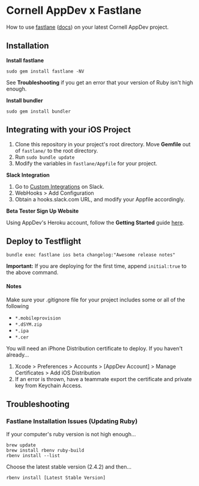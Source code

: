 # Cornell AppDev x Fastlane

How to use [fastlane](fastlane.tools) ([docs](docs.fastlane.tools)) on your latest Cornell AppDev project.

## Installation

**Install fastlane**

````
sudo gem install fastlane -NV
````

See **Troubleshooting** if you get an error that your version of Ruby isn't high enough.

**Install bundler**

````
sudo gem install bundler
````
  
## Integrating with your iOS Project

1. Clone this repository in your project's root directory. Move **Gemfile** out of `fastlane/` to the root directory.
2. Run `sudo bundle update`
3. Modify the variables in `fastlane/Appfile` for your project.

**Slack Integration**

1. Go to [Custom Integrations](https://cornellappdev.slack.com/apps/manage/custom-integrations) on Slack. 
2. WebHooks > Add Configuration
3. Obtain a hooks.slack.com URL, and modify your Appfile accordingly.

**Beta Tester Sign Up Website**

Using AppDev's Heroku account, follow the **Getting Started** guide [here](https://github.com/fastlane/boarding).

## Deploy to Testflight

`bundle exec fastlane ios beta changelog:"Awesome release notes"`

**Important:** If you are deploying for the first time, append `initial:true` to the above command.

#### Notes

Make sure your .gitignore file for your project includes some or all of the following
- `*.mobileprovision`
- `*.dSYM.zip`
- `*.ipa`
- `*.cer`

You will need an iPhone Distribution certificate to deploy. If you haven't already...
1. Xcode > Preferences > Accounts > [AppDev Account] > Manage Certificates > Add iOS Distribution
2. If an error is thrown, have a teammate export the certificate and private key from Keychain Access.

## Troubleshooting

### Fastlane Installation Issues (Updating Ruby)

If your computer's ruby version is not high enough...

	brew update
	brew install rbenv ruby-build
	rbenv install --list

Choose the latest stable version (2.4.2) and then...
  
	rbenv install [Latest Stable Version]

